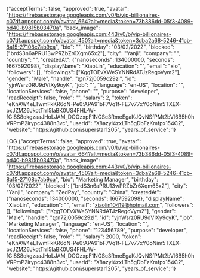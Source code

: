 {"acceptTerms": false, "approved": true, "avatar": "https://firebasestorage.googleapis.com/v0/b/vip-billionaires-c07df.appspot.com/o/avatar_664?alt=media&token=73b386dd-05f3-4089-bd40-b9815b03470a", "back_image": "https://firebasestorage.googleapis.com:443/v0/b/vip-billionaires-c07df.appspot.com/o/avatar_450?alt=media&token=3dba2a68-5246-41cb-8a15-27108c7ab9ca", "bio": "", "birthday": "03/02/2022", "blocked": ["brdS3n6aPRU13wPRZbZr6Xqm65x2"], "city": "Yanji", "company": "", "country": "", "createdAt": {"nanoseconds": 134000000, "seconds": 1667592098}, "displayName": "XiaoLin", "education": "", "email": "xio", "followers": [], "followings": ["KggTOEvXWeSYNNRdATJzRegoVym2"], "gender": "Male", "handle": "@n72j0059c29zl", "id": "yjnWsrz0RU9dVIXy9oyK", "job": "", "language": "en-US", "location": "", "locationServices": false, "phone": "", "purpose": "developer", "readReceipt": false, "role": "", "salary": 2, "token": "eKhAW4eLTwmFkKR6dN-Pe0:APA91bF7Vq1f-FE7v77xY0oNim5TXEX-pxJZMZ6JkotTrrl5laBK0US4FHL-W-fGI8S8qkgzaaJHoLJAM_DOOzxpF1NGSc3RmeEgaKJQvNSfPMt2bVl6B5h0hVRPmP2irypc4388n3vc", "userId": "X8azyi4zxLTn5gDbFzKmfpx154C2", "website": "https:\\\\github.com\\superstar1205", "years_of_service": 1}

  LOG  {"acceptTerms": false, "approved": true, "avatar": "https://firebasestorage.googleapis.com/v0/b/vip-billionaires-c07df.appspot.com/o/avatar_664?alt=media&token=73b386dd-05f3-4089-bd40-b9815b03470a", "back_image": "https://firebasestorage.googleapis.com:443/v0/b/vip-billionaires-c07df.appspot.com/o/avatar_450?alt=media&token=3dba2a68-5246-41cb-8a15-27108c7ab9ca", "bio": "Marketing Manager", "birthday": "03/02/2022", "blocked": ["brdS3n6aPRU13wPRZbZr6Xqm65x2"], "city": "Yanji", "company": "ZedPay", "country": "China", "createdAt": {"nanoseconds": 134000000, "seconds": 1667592098}, "displayName": "XiaoLin", "education": "", "email": "xiaolin10419@hotmail.com", "followers": [], "followings": ["KggTOEvXWeSYNNRdATJzRegoVym2"], "gender": "Male", "handle": "@n72j0059c29zl", "id": "yjnWsrz0RU9dVIXy9oyK", "job": "Marketing Manager", "language": "en-US", "location": "", "locationServices": false, "phone": "123456789", "purpose": "developer", "readReceipt": false, "role": "", "salary": 2000, "token": "eKhAW4eLTwmFkKR6dN-Pe0:APA91bF7Vq1f-FE7v77xY0oNim5TXEX-pxJZMZ6JkotTrrl5laBK0US4FHL-W-fGI8S8qkgzaaJHoLJAM_DOOzxpF1NGSc3RmeEgaKJQvNSfPMt2bVl6B5h0hVRPmP2irypc4388n3vc", "userId": "X8azyi4zxLTn5gDbFzKmfpx154C2", "website": "https:\\\\github.com\\superstar1205", "years_of_service": 1}